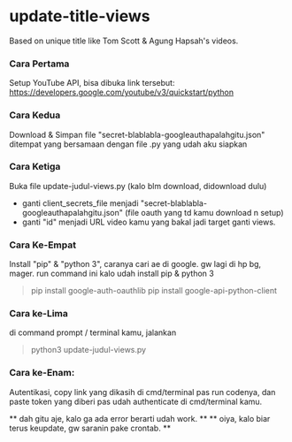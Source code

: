 # update-title-views
Based on unique title like Tom Scott &amp; Agung Hapsah's videos.

### Cara Pertama 
Setup YouTube API, bisa dibuka link tersebut: https://developers.google.com/youtube/v3/quickstart/python

### Cara Kedua
Download & Simpan file "secret-blablabla-googleauthapalahgitu.json" ditempat yang bersamaan dengan file .py yang udah aku siapkan

### Cara Ketiga
Buka file update-judul-views.py (kalo blm download, didownload dulu)
* ganti client_secrets_file menjadi  "secret-blablabla-googleauthapalahgitu.json" (file oauth yang td kamu download n setup)
* ganti "id" menjadi URL video kamu yang bakal jadi target ganti views. 

### Cara Ke-Empat
Install "pip" & "python 3", caranya cari ae di google. gw lagi di hp bg, mager.
run command ini kalo udah install pip & python 3

> pip install google-auth-oauthlib
> pip install google-api-python-client

### Cara ke-Lima
di command prompt / terminal kamu, jalankan
> python3 update-judul-views.py

### Cara ke-Enam: 
Autentikasi, copy link yang dikasih di cmd/terminal pas run codenya, dan paste token yang diberi pas udah authenticate di cmd/terminal kamu.

** dah gitu aje, kalo ga ada error berarti udah work. **
** oiya, kalo biar terus keupdate, gw saranin pake crontab. **
